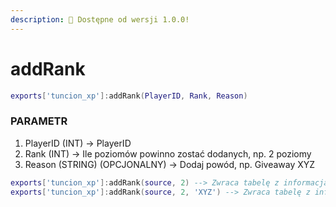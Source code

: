 ```yaml
---
description: 🔧 Dostępne od wersji 1.0.0!
---
```


# addRank

```lua title="Składnia eksportu"
exports['tuncion_xp']:addRank(PlayerID, Rank, Reason)
```

### PARAMETR

1. PlayerID <span className="color-blue">(INT)</span> <span className="color-orange">-> PlayerID</span>
2. Rank <span className="color-blue">(INT)</span> <span className="color-orange">-> Ile poziomów powinno zostać dodanych, np. 2 poziomy</span>
3. Reason <span className="color-blue">(STRING) (OPCJONALNY)</span> <span className="color-orange">-> Dodaj powód, np. Giveaway XYZ</span>

```lua
exports['tuncion_xp']:addRank(source, 2) --> Zwraca tabelę z informacjami
exports['tuncion_xp']:addRank(source, 2, 'XYZ') --> Zwraca tabelę z informacjami
```